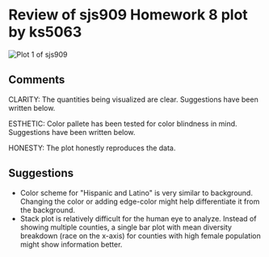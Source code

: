# Review of sjs909 Homework 8 plot by ks5063

![Plot 1 of sjs909](Demographics.png)

## Comments

CLARITY: The quantities being visualized are clear. Suggestions have been written below.

ESTHETIC:  Color pallete has been tested for color blindness in mind. Suggestions have been written below.

HONESTY: The plot honestly reproduces the data.

## Suggestions

* Color scheme for "Hispanic and Latino" is very similar to background. Changing the color or adding edge-color might help differentiate it from the background.
* Stack plot is relatively difficult for the human eye to analyze. Instead of showing multiple counties, a single bar plot with mean diversity breakdown (race on the x-axis) for counties with high female population might show information better. 
